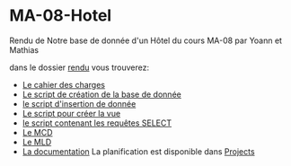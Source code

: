 # MA-08-Hotel
Rendu de Notre base de donnée d'un Hôtel du cours MA-08 par Yoann et Mathias

dans le dossier [rendu](https://github.com/mathiasgui/MA-08-Hotel/tree/master/rendu) vous trouverez:
* [Le cahier des charges](https://github.com/mathiasgui/MA-08-Hotel/blob/master/rendu/CDC%20-H%C3%B4tel.pdf)
* [Le script de création de la base de donnée](https://github.com/mathiasgui/MA-08-Hotel/blob/master/rendu/CreateDatabase%20H%C3%B4tel.sql)
* [le script d'insertion de donnée](https://github.com/mathiasgui/MA-08-Hotel/blob/master/rendu/FillDatabase%20H%C3%B4tel.sql)
* [Le script pour créer la vue](https://github.com/mathiasgui/MA-08-Hotel/blob/master/rendu/Vue%20H%C3%B4tel.sql)
* [le script contenant les requêtes SELECT](https://github.com/mathiasgui/MA-08-Hotel/blob/master/rendu/SELECT%20H%C3%B4tel.sql)
* [Le MCD](https://github.com/mathiasgui/MA-08-Hotel/blob/master/rendu/MCD%20H%C3%B4tel.pdf)
* [Le MLD](https://github.com/mathiasgui/MA-08-Hotel/blob/master/rendu/MLD%20H%C3%B4tel.pdf)
* [La documentation](https://github.com/mathiasgui/MA-08-Hotel/blob/master/rendu/Documentation%20H%C3%B4tel.pdf)
La planification est disponible dans [Projects](https://github.com/mathiasgui/MA-08-Hotel/projects)

